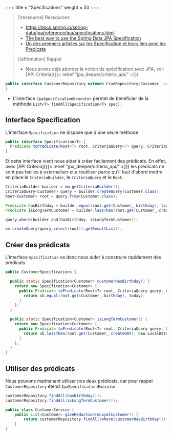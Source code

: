 +++
title = "Spécifications"
weight = 50
+++

> [!ressource] Ressources
> - https://docs.spring.io/spring-data/jpa/reference/jpa/specifications.html
> - [The best way to use the Spring Data JPA Specification](https://vladmihalcea.com/spring-data-jpa-specification/)
> - [Un des premiers articles sur les Specification et leurs lien avec les Predicate](https://spring.io/blog/2011/04/26/advanced-spring-data-jpa-specifications-and-querydsl)

> [!affirmation] Rappel
> - Nous avons déjà aborder la notion de spécification avec JPA, voir [API Criteria]({{< relref "jpa_deeper/criteria_api/" >}})

```java
public interface CustomerRepository extends CrudRepository<Customer, Long>, JpaSpecificationExecutor<Customer> {
}
```

- L'interface `JpaSpecificationExecutor` permet de bénéficier de la méthode `List<T> findAll(Specification<T> spec);`

## Interface Specification
L'interface `Specification` ne dispose que d'une seule méthode
```java
public interface Specification<T> {
  Predicate toPredicate(Root<T> root, CriteriaQuery<?> query, CriteriaBuilder builder);
}
```

Et cette interface vient nous aider à créer facilement des prédicats. En effet, avec [API Criteria]({{< relref "jpa_deeper/criteria_api/" >}}) les prédicats ne sont pas faciles à externaliser et à réutiliser parce qu'il faut d'abord mettre en place le `CriteriaBuilder`, le `CriteriaQuery` et le `Root`.

```java
CriteriaBuilder builder = em.getCriteriaBuilder();
CriteriaQuery<Customer> query = builder.createQuery(Customer.class);
Root<Customer> root = query.from(Customer.class);

Predicate hasBirthday = builder.equal(root.get(Customer_.birthday), today);
Predicate isLongTermCustomer = builder.lessThan(root.get(Customer_.createdAt), today.minusYears(2); 

query.where(builder.and(hasBirthday, isLongTermCustomer));

em.createQuery(query.select(root)).getResultList();
```

## Créer des prédicats

L'interface `Specification` va donc nous aider à construire rapidement des prédicats

```java
public CustomerSpecifications {

  public static Specification<Customer> customerHasBirthday() {
    return new Specification<Customer> {
      public Predicate toPredicate(Root<T> root, CriteriaQuery query, CriteriaBuilder cb) {
        return cb.equal(root.get(Customer_.birthday), today);
      }
    };
  }

  public static Specification<Customer> isLongTermCustomer() {
    return new Specification<Customer> {
      public Predicate toPredicate(Root<T> root, CriteriaQuery query, CriteriaBuilder cb) {
        return cb.lessThan(root.get(Customer_.createdAt), new LocalDate.minusYears(2));
      }
    };
  }
}
```

## Utiliser des prédicats
Nous pouvons maintenant utiliser nos deux prédicats, car pour rappel `CustomerRepository` étend `JpaSpecificationExecutor`

```java
customerRepository.findAll(hasBirthday());
customerRepository.findAll(isLongTermCustomer());
```

```java
public class CustomerService {
    public List<Customer> giveReductionToLoyalCustomer() {
        return customerRepository.findAll(where(customerHasBirthday()).and(isLongTermCustomer()));
    }
}

```